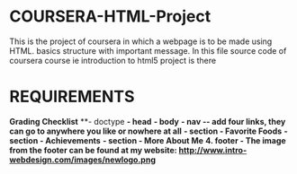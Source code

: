 # COURSERA-HTML-Project
This is the project of coursera in which a webpage is to be made using HTML.
basics structure with important message.
In this file source code of coursera course ie introduction to html5 project is there

# REQUIREMENTS
**Grading Checklist**
**- doctype
**- head**
**- body**
**- nav -- add four links, they can go to anywhere you like or nowhere at all**
**- section - Favorite Foods**
**- section - Achievements**
**- section - More About Me**
**4. footer - The image from the footer can be found at my website: http://www.intro-webdesign.com/images/newlogo.png**
